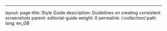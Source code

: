 ---
layout: page
title: Style Guide
description: Guidelines on creating consistent screenshots
parent: editorial-guide
weight: 0
permalink: /:collection/:path
lang: en_GB
